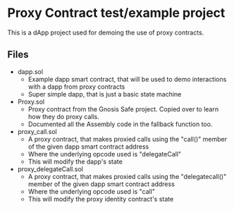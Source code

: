 # Proxy Contract test/example project
This is a dApp project used for demoing the use of proxy contracts.

## Files
- dapp.sol
    - Example dapp smart contract, that will be used to demo interactions with a dapp from proxy contracts
    - Super simple dapp, that is just a basic state machine
- Proxy.sol
    - Proxy contract from the Gnosis Safe project. Copied over to learn how they do proxy calls.
    - Documented all the Assembly code in the fallback function too.
- proxy_call.sol
    - A proxy contract, that makes proxied calls using the "call()" member of the given dapp smart contract address
    - Where the underlying opcode used is "delegateCall"
    - This will modify the dapp's state
- proxy_delegateCall.sol
    - A proxy contract, that makes proxied calls using the "delegatecall()" member of the given dapp smart contract address
    - Where the underlying opcode used is "call"
    - This will modify the proxy identity contract's state